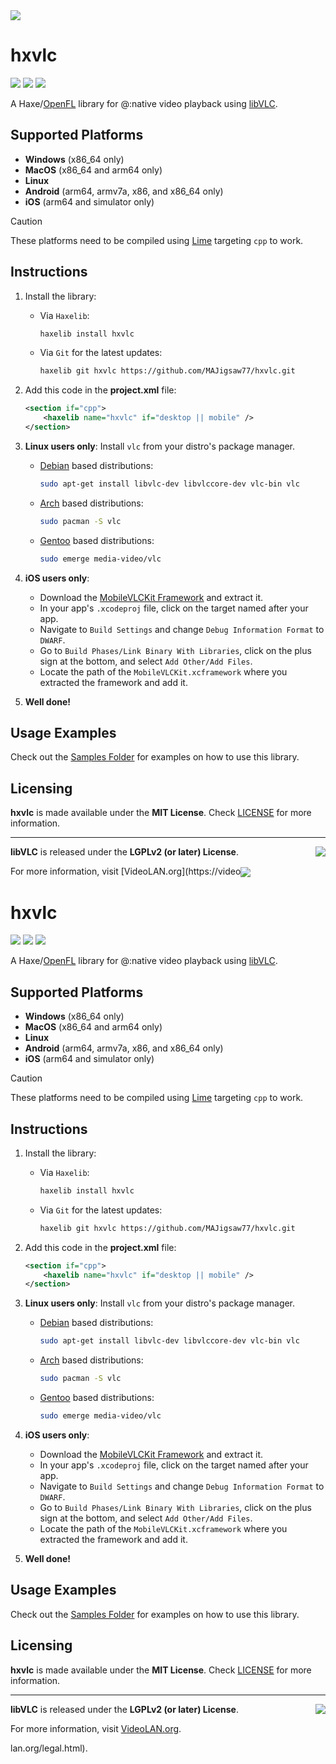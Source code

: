 <img src="https://github.com/MAJigsaw77/hxvlc/raw/main/logo.png" align="center" />

# hxvlc

![](https://img.shields.io/github/repo-size/MAJigsaw77/hxvlc) ![](https://badgen.net/github/open-issues/MAJigsaw77/hxvlc) ![](https://badgen.net/badge/license/MIT/green)

A Haxe/[OpenFL](https://www.openfl.org) library for @:native video playback using [libVLC](https://www.videolan.org/vlc/libvlc.html).

## Supported Platforms

- **Windows** (x86_64 only)
- **MacOS** (x86_64 and arm64 only)
- **Linux**
- **Android** (arm64, armv7a, x86, and x86_64 only)
- **iOS** (arm64 and simulator only)

> [!CAUTION]
> These platforms need to be compiled using [Lime](https://lime.openfl.org) targeting `cpp` to work.

## Instructions

1. Install the library:
	- Via `Haxelib`:
	  ```bash
	  haxelib install hxvlc
	  ```
	- Via `Git` for the latest updates:
	  ```bash
	  haxelib git hxvlc https://github.com/MAJigsaw77/hxvlc.git
	  ```

2. Add this code in the **project.xml** file:
	```xml
	<section if="cpp">
		<haxelib name="hxvlc" if="desktop || mobile" />
	</section>
	```

3. **Linux users only**: Install `vlc` from your distro's package manager.
	- [Debian](https://debian.org) based distributions:
		```bash
		sudo apt-get install libvlc-dev libvlccore-dev vlc-bin vlc
		```
	- [Arch](https://archlinux.org) based distributions:
		```bash
		sudo pacman -S vlc
		```
	- [Gentoo](https://www.gentoo.org) based distributions:
		```bash
		sudo emerge media-video/vlc
		```

4. **iOS users only**: 
	- Download the [MobileVLCKit Framework](https://download.videolan.org/cocoapods/unstable/MobileVLCKit-3.6.0b10-615f96dc-4733d1cc.tar.xz) and extract it.
	- In your app's `.xcodeproj` file, click on the target named after your app.
	- Navigate to `Build Settings` and change `Debug Information Format` to `DWARF`.
	- Go to `Build Phases/Link Binary With Libraries`, click on the plus sign at the bottom, and select `Add Other/Add Files`.
	- Locate the path of the `MobileVLCKit.xcframework` where you extracted the framework and add it.

5. **Well done!**

## Usage Examples

Check out the [Samples Folder](samples/) for examples on how to use this library.

## Licensing

**hxvlc** is made available under the **MIT License**. Check [LICENSE](./LICENSE) for more information.

<hr>

<img src="https://images.videolan.org/images/goodies/Cone-Video-small.png" align="right" />

**libVLC** is released under the **LGPLv2 (or later) License**.

For more information, visit [VideoLAN.org](https://video<img src="https://github.com/MAJigsaw77/hxvlc/raw/main/logo.png" align="center" />

# hxvlc

![](https://img.shields.io/github/repo-size/MAJigsaw77/hxvlc) ![](https://badgen.net/github/open-issues/MAJigsaw77/hxvlc) ![](https://badgen.net/badge/license/MIT/green)

A Haxe/[OpenFL](https://www.openfl.org) library for @:native video playback using [libVLC](https://www.videolan.org/vlc/libvlc.html).

## Supported Platforms

- **Windows** (x86_64 only)
- **MacOS** (x86_64 and arm64 only)
- **Linux**
- **Android** (arm64, armv7a, x86, and x86_64 only)
- **iOS** (arm64 and simulator only)

> [!CAUTION]
> These platforms need to be compiled using [Lime](https://lime.openfl.org) targeting `cpp` to work.

## Instructions

1. Install the library:
	- Via `Haxelib`:
	  ```bash
	  haxelib install hxvlc
	  ```
	- Via `Git` for the latest updates:
	  ```bash
	  haxelib git hxvlc https://github.com/MAJigsaw77/hxvlc.git
	  ```

2. Add this code in the **project.xml** file:
	```xml
	<section if="cpp">
		<haxelib name="hxvlc" if="desktop || mobile" />
	</section>
	```

3. **Linux users only**: Install `vlc` from your distro's package manager.
	- [Debian](https://debian.org) based distributions:
		```bash
		sudo apt-get install libvlc-dev libvlccore-dev vlc-bin vlc
		```
	- [Arch](https://archlinux.org) based distributions:
		```bash
		sudo pacman -S vlc
		```
	- [Gentoo](https://www.gentoo.org) based distributions:
		```bash
		sudo emerge media-video/vlc
		```

4. **iOS users only**: 
	- Download the [MobileVLCKit Framework](https://download.videolan.org/cocoapods/unstable/MobileVLCKit-3.6.0b10-615f96dc-4733d1cc.tar.xz) and extract it.
	- In your app's `.xcodeproj` file, click on the target named after your app.
	- Navigate to `Build Settings` and change `Debug Information Format` to `DWARF`.
	- Go to `Build Phases/Link Binary With Libraries`, click on the plus sign at the bottom, and select `Add Other/Add Files`.
	- Locate the path of the `MobileVLCKit.xcframework` where you extracted the framework and add it.

5. **Well done!**

## Usage Examples

Check out the [Samples Folder](samples/) for examples on how to use this library.

## Licensing

**hxvlc** is made available under the **MIT License**. Check [LICENSE](./LICENSE) for more information.

<hr>

<img src="https://images.videolan.org/images/goodies/Cone-Video-small.png" align="right" />

**libVLC** is released under the **LGPLv2 (or later) License**.

For more information, visit [VideoLAN.org](https://videolan.org/legal.html).

</hr>
lan.org/legal.html).

</hr>

